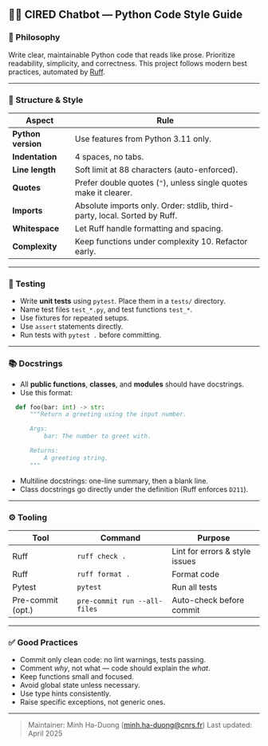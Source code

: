 ## 🧑‍💻 CIRED Chatbot — Python Code Style Guide

### 👣 Philosophy
Write clear, maintainable Python code that reads like prose. Prioritize readability, simplicity, and correctness. This project follows modern best practices, automated by [Ruff](https://docs.astral.sh/ruff/).

---

### 🧱 Structure & Style

| Aspect            | Rule                                                                 |
|-------------------|----------------------------------------------------------------------|
| **Python version**| Use features from Python 3.11 only.                                   |
| **Indentation**   | 4 spaces, no tabs.                                                   |
| **Line length**   | Soft limit at 88 characters (auto-enforced).                         |
| **Quotes**        | Prefer double quotes (`"`), unless single quotes make it clearer.   |
| **Imports**       | Absolute imports only. Order: stdlib, third-party, local. Sorted by Ruff. |
| **Whitespace**    | Let Ruff handle formatting and spacing.                              |
| **Complexity**    | Keep functions under complexity 10. Refactor early.                  |

---

### 🧪 Testing

- Write **unit tests** using `pytest`. Place them in a `tests/` directory.
- Name test files `test_*.py`, and test functions `test_*`.
- Use fixtures for repeated setups.
- Use `assert` statements directly.
- Run tests with `pytest .` before committing.

---

### 📚 Docstrings

- All **public functions**, **classes**, and **modules** should have docstrings.
- Use this format:

```python
  def foo(bar: int) -> str:
      """Return a greeting using the input number.

      Args:
          bar: The number to greet with.

      Returns:
          A greeting string.
      """
```
- Multiline docstrings: one-line summary, then a blank line.
- Class docstrings go directly under the definition (Ruff enforces `D211`).

---

### ⚙️ Tooling

| Tool     | Command                      | Purpose                         |
|----------|------------------------------|---------------------------------|
| Ruff     | `ruff check .`               | Lint for errors & style issues  |
| Ruff     | `ruff format .`              | Format code                     |
| Pytest   | `pytest`                     | Run all tests                   |
| Pre-commit (opt.) | `pre-commit run --all-files` | Auto-check before commit   |

---

### ✅ Good Practices

- Commit only clean code: no lint warnings, tests passing.
- Comment *why*, not what — code should explain the *what*.
- Keep functions small and focused.
- Avoid global state unless necessary.
- Use type hints consistently.
- Raise specific exceptions, not generic ones.

---

> Maintainer: Minh Ha-Duong (<minh.ha-duong@cnrs.fr>)
> Last updated: April 2025
